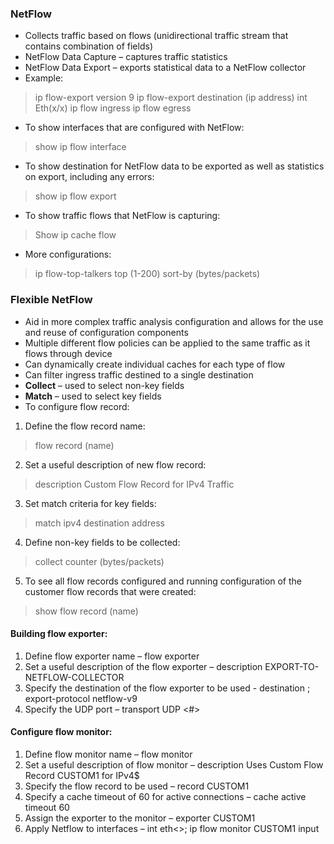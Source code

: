 ### NetFlow 
* Collects traffic based on flows (unidirectional traffic stream that contains combination of fields)
* NetFlow Data Capture – captures traffic statistics
* NetFlow Data Export – exports statistical data to a NetFlow collector
* Example:
> ip flow-export version 9
> ip flow-export destination (ip address)
> int Eth(x/x)
> ip flow ingress
> ip flow egress
* To show interfaces that are configured with NetFlow:
> show ip flow interface  
* To show destination for NetFlow data to be exported as well as statistics on export, including any errors:
> show ip flow export
* To show traffic flows that NetFlow is capturing:
> Show ip cache flow
* More configurations:
> ip flow-top-talkers 
> top (1-200) 
> sort-by (bytes/packets)

### Flexible NetFlow
* Aid in more complex traffic analysis configuration and allows for the use and reuse of configuration components
* Multiple different flow policies can be applied to the same traffic as it flows through device
* Can dynamically create individual caches for each type of flow
* Can filter ingress traffic destined to a single destination
* **Collect** – used to select non-key fields
* **Match** – used to select key fields
* To configure flow record:
1. Define the flow record name:  
> flow record (name)
2. Set a useful description of new flow record:  
> description Custom Flow Record for IPv4 Traffic
3. Set match criteria for key fields:  
> match ipv4 destination address
4. Define non-key fields to be collected:  
> collect counter (bytes/packets)
5. To see all flow records configured and running configuration of the customer flow records that were created:
> show flow record (name)

#### Building flow exporter:
1. Define flow exporter name – flow exporter <name>
2. Set a useful description of the flow exporter – description EXPORT-TO-NETFLOW-COLLECTOR
3. Specify the destination of the flow exporter to be used - destination <ip address>; export-protocol netflow-v9
4. Specify the UDP port – transport UDP <#>

#### Configure flow monitor:
1. Define flow monitor name – flow monitor <name>
2. Set a useful description of flow monitor – description Uses Custom Flow Record CUSTOM1 for IPv4$
3. Specify the flow record to be used – record CUSTOM1
4. Specify a cache timeout of 60 for active connections – cache active timeout 60
5. Assign the exporter to the monitor – exporter CUSTOM1
6. Apply Netflow to interfaces – int eth<>; ip flow monitor CUSTOM1 input
